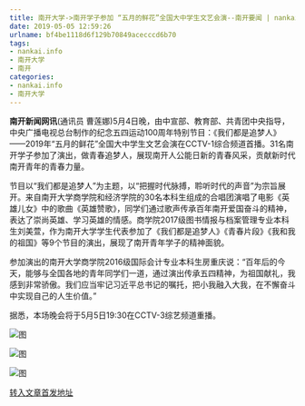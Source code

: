 ```yaml
---
title: 南开大学->南开学子参加 “五月的鲜花”全国大中学生文艺会演--南开要闻 | nankai.info
date: 2019-05-05 12:59:26
urlname: bf4be1118d6f129b70849acecccd6b70
tags: 
- nankai.info
- 南开大学
- 南开
categories:
- nankai.info
- 南开大学
---
```


**南开新闻网讯**(通讯员 曹莲娜)5月4日晚，由中宣部、教育部、共青团中央指导，中央广播电视总台制作的纪念五四运动100周年特别节目：《我们都是追梦人》——2019年“五月的鲜花”全国大中学生文艺会演在CCTV-1综合频道首播。31名南开学子参加了演出，做青春追梦人，展现南开人公能日新的青春风采，贡献新时代南开青年的青春力量。

节目以“我们都是追梦人”为主题，以“把握时代脉搏，聆听时代的声音”为宗旨展开。来自南开大学商学院和经济学院的30名本科生组成的合唱团演唱了电影《英雄儿女》中的歌曲《英雄赞歌》，同学们通过歌声传承百年南开爱国奋斗的精神，表达了崇尚英雄、学习英雄的情感。商学院2017级图书情报与档案管理专业本科生刘美萱，作为南开大学学生代表参加了《我们都是追梦人》《青春片段》《我和我的祖国》等9个节目的演出，展现了南开青年学子的精神面貌。

参加演出的南开大学商学院2016级国际会计专业本科生房重庆说：“百年后的今天，能够与全国各地的青年同学们一道，通过演出传承五四精神，为祖国献礼，我感到非常骄傲。我们应当牢记习近平总书记的嘱托，把小我融入大我，在不懈奋斗中实现自己的人生价值。”

据悉，本场晚会将于5月5日19:30在CCTV-3综艺频道重播。

![图](http://news.nankai.edu.cn/pic/0/00/35/23/352308_930489.jpg)

![图](http://news.nankai.edu.cn/pic/0/00/35/23/352307_810991.jpg)

![图](http://news.nankai.edu.cn/pic/0/00/35/23/352306_054128.jpg)

[转入文章首发地址](http://news.nankai.edu.cn/nkyw/system/2019/05/05/000448794.shtml)